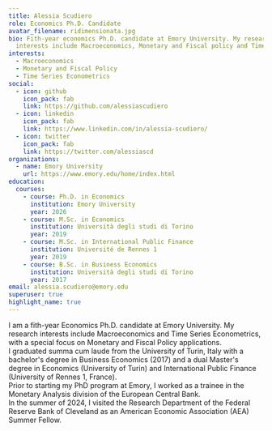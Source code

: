 ```yaml
---
title: Alessia Scudiero
role: Economics Ph.D. Candidate
avatar_filename: ridimensionata.jpg
bio: Fith-year economics Ph.D. candidate at Emory University. My research
  interests include Macroeconomics, Monetary and Fiscal policy and Time Series Econometrics.
interests:
  - Macroeconomics
  - Monetary and Fiscal Policy
  - Time Series Econometrics
social:
  - icon: github
    icon_pack: fab
    link: https://github.com/alessiascudiero
  - icon: linkedin
    icon_pack: fab
    link: https://www.linkedin.com/in/alessia-scudiero/
  - icon: twitter
    icon_pack: fab
    link: https://twitter.com/alessiascd
organizations:
  - name: Emory University
    url: https://www.emory.edu/home/index.html
education:
  courses:
    - course: Ph.D. in Economics
      institution: Emory University
      year: 2026
    - course: M.Sc. in Economics
      institution: Università degli studi di Torino
      year: 2019
    - course: M.Sc. in International Public Finance
      institution: Université de Rennes 1
      year: 2019
    - course: B.Sc. in Business Economics
      institution: Università degli studi di Torino
      year: 2017
email: alessia.scudiero@emory.edu
superuser: true
highlight_name: true
---
```

I am a fith-year Economics Ph.D. candidate at Emory University. My research interests include Macroeconomics and Time Series Econometrics, with a special focus on Monetary and Fiscal Policy applications. <br />
I graduated summa cum laude from the University of Turin, Italy with a bachelor's degree in Business Economics (2017) and a dual Master's degree in Economics (University of Turin) and International Public Finance (University of Rennes 1, France). <br />
Prior to starting my PhD program at Emory, I worked as a trainee in the Monetary Analysis division of the European Central Bank. <br />
In the summer of 2024, I visited the Research Department of the Federal Reserve Bank of Cleveland as an American Economic Association (AEA) Summer Fellow.